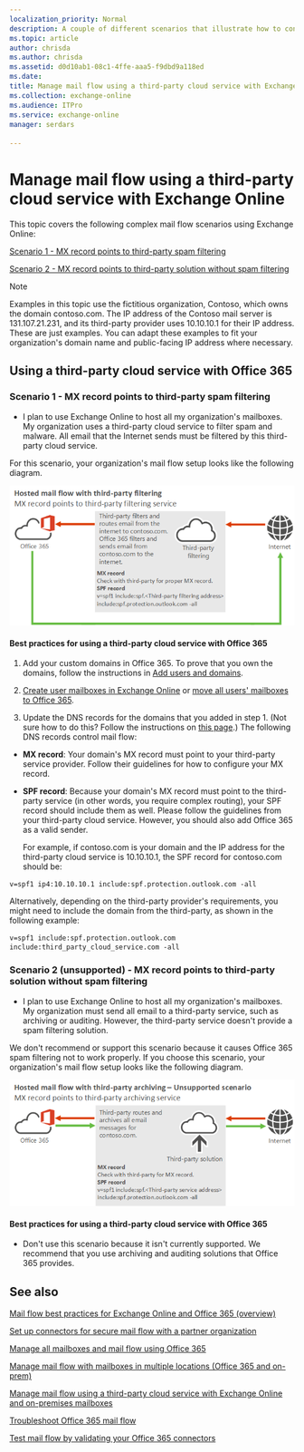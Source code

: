 ```yaml
---
localization_priority: Normal
description: A couple of different scenarios that illustrate how to configure Exchange Online mail flow through a third-party cloud service.
ms.topic: article
author: chrisda
ms.author: chrisda
ms.assetid: d0d10ab1-08c1-4ffe-aaa5-f9dbd9a118ed
ms.date: 
title: Manage mail flow using a third-party cloud service with Exchange Online
ms.collection: exchange-online
ms.audience: ITPro
ms.service: exchange-online
manager: serdars

---
```


# Manage mail flow using a third-party cloud service with Exchange Online

This topic covers the following complex mail flow scenarios using Exchange Online:

[Scenario 1 - MX record points to third-party spam filtering](#scenario-1---mx-record-points-to-third-party-spam-filtering)

[Scenario 2 - MX record points to third-party solution without spam filtering](#scenario-2-unsupported---mx-record-points-to-third-party-solution-without-spam-filtering)

> [!NOTE]
> Examples in this topic use the fictitious organization, Contoso, which owns the domain contoso.com. The IP address of the Contoso mail server is 131.107.21.231, and its third-party provider uses 10.10.10.1 for their IP address. These are just examples. You can adapt these examples to fit your organization's domain name and public-facing IP address where necessary.

## Using a third-party cloud service with Office 365

### Scenario 1 - MX record points to third-party spam filtering

- I plan to use Exchange Online to host all my organization's mailboxes. My organization uses a third-party cloud service to filter spam and malware. All email that the Internet sends must be filtered by this third-party cloud service.

For this scenario, your organization's mail flow setup looks like the following diagram.

![Mail flow diagram with arrows showing email going from the internet to a third-party solution with filtering to Office 365 and from Office 365 directly to the internet.](../media/a8ee0cd5-6a4c-4e57-9030-0f233def25f3.png)

#### Best practices for using a third-party cloud service with Office 365

1. Add your custom domains in Office 365. To prove that you own the domains, follow the instructions in [Add users and domains](https://go.microsoft.com/fwlink/p/?LinkId=708999).

2. [Create user mailboxes in Exchange Online](../recipients-in-exchange-online/create-user-mailboxes.md) or [move all users' mailboxes to Office 365](https://go.microsoft.com/fwlink/p/?LinkId=524030).

3. Update the DNS records for the domains that you added in step 1. (Not sure how to do this? Follow the instructions on [this page](https://go.microsoft.com/fwlink/p/?LinkID=534835).) The following DNS records control mail flow:

  - **MX record**: Your domain's MX record must point to your third-party service provider. Follow their guidelines for how to configure your MX record.

  - **SPF record**: Because your domain's MX record must point to the third-party service (in other words, you require complex routing), your SPF record should include them as well. Please follow the guidelines from your third-party cloud service. However, you should also add Office 365 as a valid sender.

    For example, if contoso.com is your domain and the IP address for the third-party cloud service is 10.10.10.1, the SPF record for contoso.com should be:

  ```
  v=spf1 ip4:10.10.10.1 include:spf.protection.outlook.com -all
  ```

Alternatively, depending on the third-party provider's requirements, you might need to include the domain from the third-party, as shown in the following example:

  ```
  v=spf1 include:spf.protection.outlook.com include:third_party_cloud_service.com -all
  ```

### Scenario 2 (unsupported) - MX record points to third-party solution without spam filtering

- I plan to use Exchange Online to host all my organization's mailboxes. My organization must send all email to a third-party service, such as archiving or auditing. However, the third-party service doesn't provide a spam filtering solution.

We don't recommend or support this scenario because it causes Office 365 spam filtering not to work properly. If you choose this scenario, your organization's mail flow setup looks like the following diagram.

![Mail flow diagram showing the unsupported scenario of mail going from the internet to a third-party solution without filtering to Office 365 and from Office 365 to the third-party solution to the internet.](../media/05300b2e-1223-4eb2-87df-b3370fac9f91.png)

#### Best practices for using a third-party cloud service with Office 365

- Don't use this scenario because it isn't currently supported. We recommend that you use archiving and auditing solutions that Office 365 provides.

## See also

[Mail flow best practices for Exchange Online and Office 365 (overview)](mail-flow-best-practices.md)

[Set up connectors for secure mail flow with a partner organization](use-connectors-to-configure-mail-flow/set-up-connectors-for-secure-mail-flow-with-a-partner.md)

[Manage all mailboxes and mail flow using Office 365](manage-mailboxes-with-office-365.md)

[Manage mail flow with mailboxes in multiple locations (Office 365 and on-prem)](manage-mail-flow-for-multiple-locations.md)

[Manage mail flow using a third-party cloud service with Exchange Online and on-premises mailboxes](manage-mail-flow-on-office-365-and-on-prem.md)

[Troubleshoot Office 365 mail flow](troubleshoot-mail-flow.md)

[Test mail flow by validating your Office 365 connectors](test-mail-flow.md)


